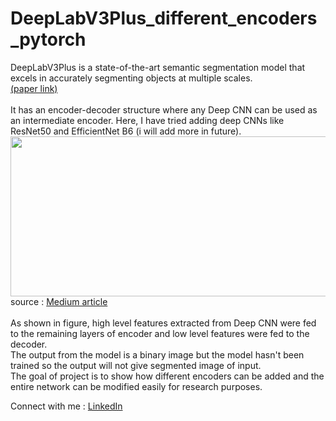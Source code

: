 # DeepLabV3Plus_different_encoders_pytorch
DeepLabV3Plus is a state-of-the-art semantic segmentation model that excels in accurately segmenting objects at multiple scales. <br>
[(paper link)](https://arxiv.org/abs/1802.02611) <br>
<br> 
It has an encoder-decoder structure where any Deep CNN can be used as an intermediate encoder. Here, I have tried adding deep CNNs like ResNet50 and EfficientNet B6 (i will add more in future). <br>
<a href="url"><img src="https://github.com/iN8mare/DeepLabV3Plus_different_encoders_pytorch/assets/120567183/52ba97d2-f68b-4685-851a-2aae946eb1a9" align="centre" height="256" width="720" ></a> <br>
source : [Medium article]([url](https://sh-tsang.medium.com/review-deeplabv3-atrous-separable-convolution-semantic-segmentation-a625f6e83b90))
<br><br>
As shown in figure, high level features extracted from Deep CNN were fed to the remaining layers of encoder and low level features were fed to the decoder. <br>
The output from the model is a binary image but the model hasn't been trained so the output will not give segmented image of input. <br>
The goal of project is to show how different encoders can be added and the entire network can be modified easily for research purposes. <br>

Connect with me : [LinkedIn]([url](https://www.linkedin.com/in/rishabh-sabharwal-a129b41ba/)https://www.linkedin.com/in/rishabh-sabharwal-a129b41ba/)
